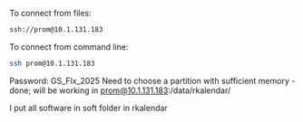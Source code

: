 To connect from files:
```bash
ssh://prom@10.1.131.183
```

To connect from command line:
```bash
ssh prom@10.1.131.183
```

Password: GS_Flx_2025
Need to choose a partition with sufficient memory - done; will be working in prom@10.1.131.183:/data/rkalendar/

I put all software in soft folder in rkalendar
